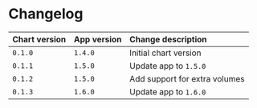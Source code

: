 # Changelog

| Chart version | App version   | Change description            |
| :------------ | :------------ | :---------------------------- |
| `0.1.0`       | `1.4.0`       | Initial chart version         |
| `0.1.1`       | `1.5.0`       | Update app to `1.5.0`         |
| `0.1.2`       | `1.5.0`       | Add support for extra volumes |
| `0.1.3`       | `1.6.0`       | Update app to `1.6.0`         |
